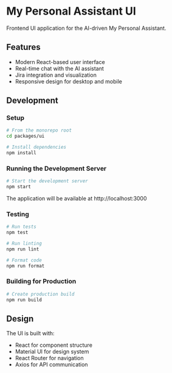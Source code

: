 # My Personal Assistant UI

Frontend UI application for the AI-driven My Personal Assistant.

## Features

- Modern React-based user interface
- Real-time chat with the AI assistant
- Jira integration and visualization
- Responsive design for desktop and mobile

## Development

### Setup

```bash
# From the monorepo root
cd packages/ui

# Install dependencies
npm install
```

### Running the Development Server

```bash
# Start the development server
npm start
```

The application will be available at http://localhost:3000

### Testing

```bash
# Run tests
npm test

# Run linting
npm run lint

# Format code
npm run format
```

### Building for Production

```bash
# Create production build
npm run build
```

## Design

The UI is built with:
- React for component structure
- Material UI for design system
- React Router for navigation
- Axios for API communication

